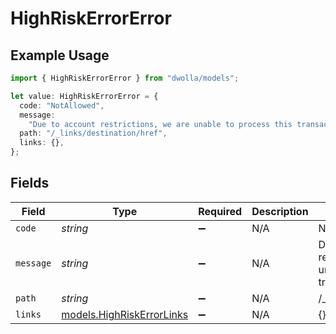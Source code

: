 # HighRiskErrorError

## Example Usage

```typescript
import { HighRiskErrorError } from "dwolla/models";

let value: HighRiskErrorError = {
  code: "NotAllowed",
  message:
    "Due to account restrictions, we are unable to process this transaction.",
  path: "/_links/destination/href",
  links: {},
};
```

## Fields

| Field                                                                   | Type                                                                    | Required                                                                | Description                                                             | Example                                                                 |
| ----------------------------------------------------------------------- | ----------------------------------------------------------------------- | ----------------------------------------------------------------------- | ----------------------------------------------------------------------- | ----------------------------------------------------------------------- |
| `code`                                                                  | *string*                                                                | :heavy_minus_sign:                                                      | N/A                                                                     | NotAllowed                                                              |
| `message`                                                               | *string*                                                                | :heavy_minus_sign:                                                      | N/A                                                                     | Due to account restrictions, we are unable to process this transaction. |
| `path`                                                                  | *string*                                                                | :heavy_minus_sign:                                                      | N/A                                                                     | /_links/destination/href                                                |
| `links`                                                                 | [models.HighRiskErrorLinks](../models/highriskerrorlinks.md)            | :heavy_minus_sign:                                                      | N/A                                                                     | {}                                                                      |